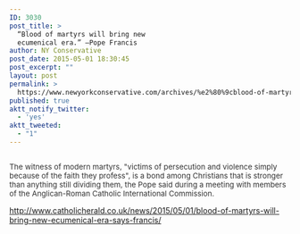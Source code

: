 ```yaml
---
ID: 3030
post_title: >
  “Blood of martyrs will bring new
  ecumenical era.” –Pope Francis
author: NY Conservative
post_date: 2015-05-01 18:30:45
post_excerpt: ""
layout: post
permalink: >
  https://www.newyorkconservative.com/archives/%e2%80%9cblood-of-martyrs-will-bring-new-ecumenical-era-%e2%80%9d-%e2%80%93pope-francis/
published: true
aktt_notify_twitter:
  - 'yes'
aktt_tweeted:
  - "1"
---
```

<p><img src="http://www.newyorkconservative.com/wp-content/uploads/2015/05/050115_2230_Bloodofmart1.png" alt=""/>
	</p><p><span style="color:#333333; font-size:10pt">The witness of modern martyrs, "victims of persecution and violence simply because of the faith they profess", is a bond among Christians that is stronger than anything still dividing them, the Pope said during a meeting with members of the Anglican-Roman Catholic International Commission.
</span></p><p><a href="http://www.catholicherald.co.uk/news/2015/05/01/blood-of-martyrs-will-bring-new-ecumenical-era-says-francis/">http://www.catholicherald.co.uk/news/2015/05/01/blood-of-martyrs-will-bring-new-ecumenical-era-says-francis/</a>
	</p>